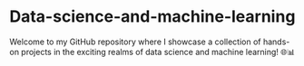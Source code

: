 # Data-science-and-machine-learning
Welcome to my GitHub repository where I showcase a collection of hands-on projects in the exciting realms of data science and machine learning! 🌐📊
